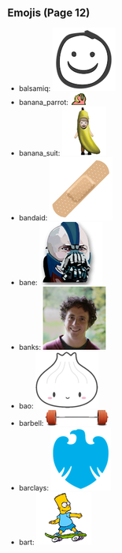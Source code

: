 
## Emojis (Page 12)

* balsamiq: ![balsamiq](output/balsamiq.png)
* banana_parrot: ![banana_parrot](output/banana_parrot.gif)
* banana_suit: ![banana_suit](output/banana_suit.png)
* bandaid: ![bandaid](output/bandaid.jpg)
* bane: ![bane](output/bane.png)
* banks: ![banks](output/banks.png)
* bao: ![bao](output/bao.png)
* barbell: ![barbell](output/barbell.png)
* barclays: ![barclays](output/barclays.png)
* bart: ![bart](output/bart.gif)
